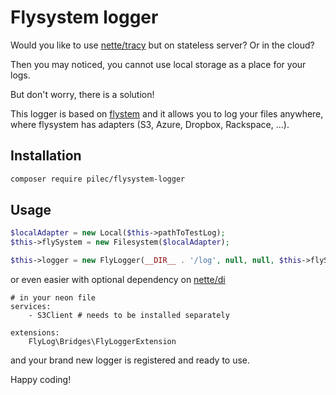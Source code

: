 # Flysystem logger
Would you like to use [nette/tracy](https://github.com/nette/tracy) but on stateless server? Or in the cloud?

Then you may noticed, you cannot use local storage as a place for your logs.

But don't worry, there is a solution!

This logger is based on [flystem](http://flysystem.thephpleague.com) and it allows you to log your files anywhere,
where flysystem has adapters (S3, Azure, Dropbox, Rackspace, ...).

## Installation

```bash
composer require pilec/flysystem-logger
```

## Usage
```php
$localAdapter = new Local($this->pathToTestLog);
$this->flySystem = new Filesystem($localAdapter);

$this->logger = new FlyLogger(__DIR__ . '/log', null, null, $this->flySystem);
```

or even easier with optional dependency on [nette/di](https://github.com/nette/di)
```
# in your neon file
services:
	- S3Client # needs to be installed separately

extensions:
	FlyLog\Bridges\FlyLoggerExtension
```

and your brand new logger is registered and ready to use.

Happy coding!
